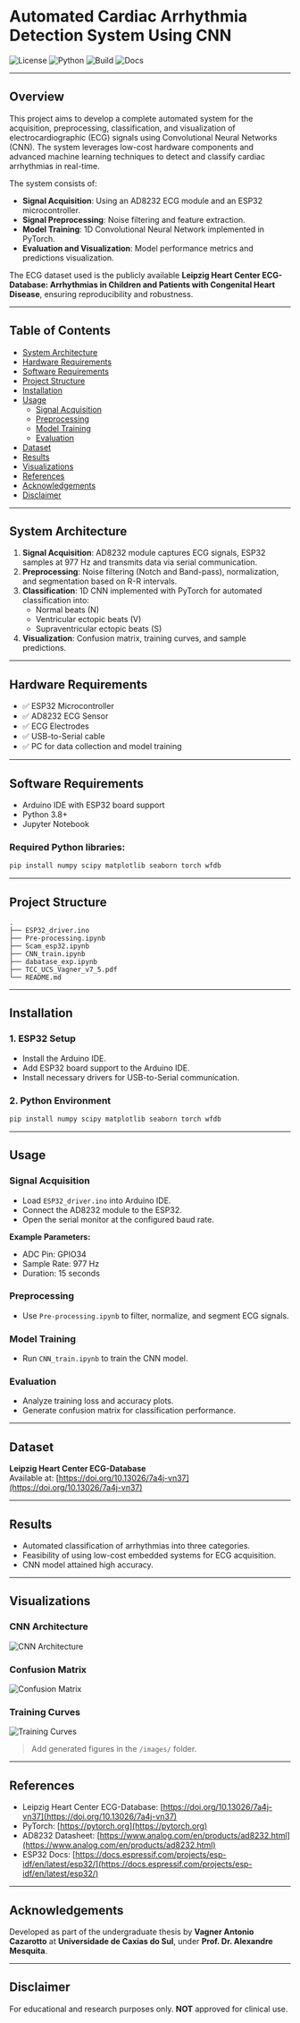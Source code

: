 
# Automated Cardiac Arrhythmia Detection System Using CNN

![License](https://img.shields.io/badge/license-MIT-blue.svg)
![Python](https://img.shields.io/badge/python-3.8%2B-brightgreen)
![Build](https://img.shields.io/badge/build-passing-brightgreen)
![Docs](https://img.shields.io/badge/docs-available-yellow)

---

## Overview

This project aims to develop a complete automated system for the acquisition, preprocessing, classification, and visualization of electrocardiographic (ECG) signals using Convolutional Neural Networks (CNN). The system leverages low-cost hardware components and advanced machine learning techniques to detect and classify cardiac arrhythmias in real-time.

The system consists of:

- **Signal Acquisition**: Using an AD8232 ECG module and an ESP32 microcontroller.
- **Signal Preprocessing**: Noise filtering and feature extraction.
- **Model Training**: 1D Convolutional Neural Network implemented in PyTorch.
- **Evaluation and Visualization**: Model performance metrics and predictions visualization.

The ECG dataset used is the publicly available **Leipzig Heart Center ECG-Database: Arrhythmias in Children and Patients with Congenital Heart Disease**, ensuring reproducibility and robustness.

---

## Table of Contents

- [System Architecture](#system-architecture)
- [Hardware Requirements](#hardware-requirements)
- [Software Requirements](#software-requirements)
- [Project Structure](#project-structure)
- [Installation](#installation)
- [Usage](#usage)
  - [Signal Acquisition](#signal-acquisition)
  - [Preprocessing](#preprocessing)
  - [Model Training](#model-training)
  - [Evaluation](#evaluation)
- [Dataset](#dataset)
- [Results](#results)
- [Visualizations](#visualizations)
- [References](#references)
- [Acknowledgements](#acknowledgements)
- [Disclaimer](#disclaimer)

---

## System Architecture

1. **Signal Acquisition**: AD8232 module captures ECG signals, ESP32 samples at 977 Hz and transmits data via serial communication.
2. **Preprocessing**: Noise filtering (Notch and Band-pass), normalization, and segmentation based on R-R intervals.
3. **Classification**: 1D CNN implemented with PyTorch for automated classification into:
   - Normal beats (N)
   - Ventricular ectopic beats (V)
   - Supraventricular ectopic beats (S)
4. **Visualization**: Confusion matrix, training curves, and sample predictions.

---

## Hardware Requirements

- ✅ ESP32 Microcontroller
- ✅ AD8232 ECG Sensor
- ✅ ECG Electrodes
- ✅ USB-to-Serial cable
- ✅ PC for data collection and model training

---

## Software Requirements

- Arduino IDE with ESP32 board support
- Python 3.8+
- Jupyter Notebook

### Required Python libraries:

```bash
pip install numpy scipy matplotlib seaborn torch wfdb
```

---

## Project Structure

```text
.
├── ESP32_driver.ino
├── Pre-processing.ipynb
├── Scam_esp32.ipynb
├── CNN_train.ipynb
├── dabatase_exp.ipynb
├── TCC_UCS_Vagner_v7_5.pdf
└── README.md
```

---

## Installation

### 1. ESP32 Setup

- Install the Arduino IDE.
- Add ESP32 board support to the Arduino IDE.
- Install necessary drivers for USB-to-Serial communication.

### 2. Python Environment

```bash
pip install numpy scipy matplotlib seaborn torch wfdb
```

---

## Usage

### Signal Acquisition

- Load `ESP32_driver.ino` into Arduino IDE.
- Connect the AD8232 module to the ESP32.
- Open the serial monitor at the configured baud rate.

**Example Parameters:**

- ADC Pin: GPIO34
- Sample Rate: 977 Hz
- Duration: 15 seconds

### Preprocessing

- Use `Pre-processing.ipynb` to filter, normalize, and segment ECG signals.

### Model Training

- Run `CNN_train.ipynb` to train the CNN model.

### Evaluation

- Analyze training loss and accuracy plots.
- Generate confusion matrix for classification performance.

---

## Dataset

**Leipzig Heart Center ECG-Database**  
Available at: [https://doi.org/10.13026/7a4j-vn37](https://doi.org/10.13026/7a4j-vn37)

---

## Results

- Automated classification of arrhythmias into three categories.
- Feasibility of using low-cost embedded systems for ECG acquisition.
- CNN model attained high accuracy.

---

## Visualizations

### CNN Architecture

![CNN Architecture](imagens/cnn_architecture.png)

### Confusion Matrix

![Confusion Matrix](imagens/confusion_matrix.png)

### Training Curves

![Training Curves](imagens/training_curves.png)

> Add generated figures in the `/images/` folder.

---

## References

- Leipzig Heart Center ECG-Database: [https://doi.org/10.13026/7a4j-vn37](https://doi.org/10.13026/7a4j-vn37)
- PyTorch: [https://pytorch.org](https://pytorch.org)
- AD8232 Datasheet: [https://www.analog.com/en/products/ad8232.html](https://www.analog.com/en/products/ad8232.html)
- ESP32 Docs: [https://docs.espressif.com/projects/esp-idf/en/latest/esp32/](https://docs.espressif.com/projects/esp-idf/en/latest/esp32/)

---

## Acknowledgements

Developed as part of the undergraduate thesis by **Vagner Antonio Cazarotto** at **Universidade de Caxias do Sul**, under **Prof. Dr. Alexandre Mesquita**.

---

## Disclaimer

For educational and research purposes only. **NOT** approved for clinical use.

